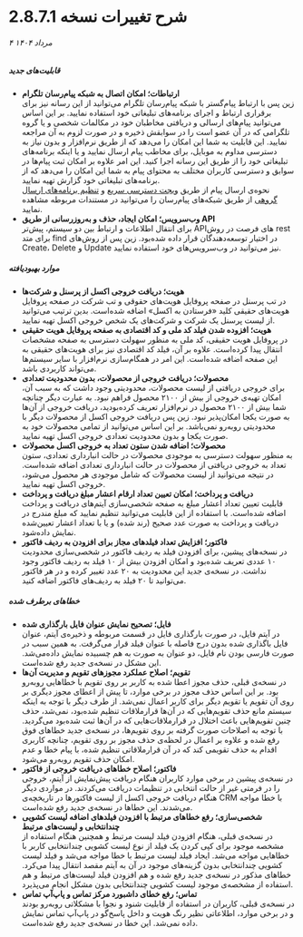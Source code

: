 # شرح تغییرات نسخه 2.8.7.1
###### ۴ مرداد ۱۴۰۴

##### قابلیت‌های جدید
- **ارتباطات؛ امکان اتصال به شبکه پیام‌رسان تلگرام**<br>
زین پس با ارتباط پیام‌گستر با شبکه‌ پیام‌رسان تلگرام می‌توانید از این رسانه نیز برای برقراری ارتباط و اجرای برنامه‌های تبلیغاتی خود استفاده نمایید. بر این اساس می‌توانید پیام‌های ارسالی و دریافتی مخاطبان خود در مکالمات شخصی و یا گروه‌ تلگرامی که در آن عضو است را در سوابقش ذخیره و در صورت لزوم به آن مراجعه نمایید. این قابلیت به شما این امکان را می‌دهد که از طریق نرم‌افزار و بدون نیاز به دسترسی مداوم به موبایل، برای مخاطب پیام ارسال نمایید و یا اینکه برنامه‌های تبلیغاتی خود را از طریق این رسانه اجرا کنید. این امر علاوه بر امکان ثبت پیام‌ها در سوابق و دسترسی کاربران مختلف به محتوای پیام به شما این امکان را می‌دهد که از برنامه‌های تبلیغاتی خود گزارش تهیه نمایید.<br>
نحوه‌ی ارسال پیام از طریق [ویجت دسترسی سریع](https://github.com/1stco/PayamGostarDocs/blob/master/Help/Marketing/CommonTools/QuickSend_2.8.7.1.md) و [تنظیم برنامه‌های ارسال گروهی](https://github.com/1stco/PayamGostarDocs/blob/master/Help/Marketing/SocialNetworkMessage/GroupMessage/GroupMessageManagement.md) از طریق شبکه‌های پیام‌رسان را می‌توانید در مستندات مربوطه مشاهده نمایید. <br>
- **وب‌سرویس؛ امکان ایجاد، حذف و به‌روزرسانی از طریق API**<br>
برای انتقال اطلاعات و ارتباط بین دو سیستم، پیش‌تر APIهای فرصت در روش rest برای متد find در اختیار توسعه‌دهندگان قرار داده شده‌بود.  زین پس از روش‌های Create، Delete و Update نیز می‌توانید در وب‌سرویس‌های خود استفاده نمایید.<br>
##### موارد بهبودیافته
- **هویت؛ دریافت خروجی اکسل از پرسنل و شرکت‌ها**<br>
در تب پرسنل در صفحه پروفایل هویت‌های حقوقی و تب شرکت در صفحه پروفایل هویت‌های حقیقی کلید «فرستادن به اکسل» اضافه شده‌است. بدین ترتیب می‌توانید از لیست پرسنل یک شرکت و شرکت‌های یک شخص خروجی اکسل تهیه نمایید.<br>
- **هویت؛ افزوده شدن فیلد کد ملی و کد اقتصادی به صفحه پروفایل هویت حقیقی**<br>
در پروفایل هویت حقیقی، کد ملی به منظور سهولت دسترسی به صفحه مشخصات انتقال پیدا کرده‌است. علاوه بر آن، فیلد کد اقتصادی نیز برای هویت‌های حقیقی به این صفحه اضافه شده‌است. این امر در همگام‌سازی نرم‌افزار با سایر سیستم‌ها می‌تواند کاربردی باشد.
- **محصولات؛ دریافت خروجی از محصولات، بدون محدودیت تعدادی**<br>
برای خروجی دریافتی از لیست محصولات، محدودیتی وجود داشت که به سبب آن، امکان تهیه‌ی خروجی از بیش از ۲۱۰۰ محصول فراهم نبود. به عبارت دیگر چنانچه شما بیش از ۲۱۰۰ محصول در نرم‌افزار تعریف کرده‌بودید، دریافت خروجی از آن‌ها به صورت یکجا امکان‌پذیر نبود. زین پس دریافت خروجی اکسل از محصولات دیگر با محدودیتی روبه‌رو نمی‌باشد. بر این اساس می‌توانید از تمامی محصولات خود به صورت یکجا و بدون محدودیت تعدادی خروجی اکسل تهیه نمایید.<br>
- **محصولات؛ اضافه شدن ستون تعداد به خروجی اکسل محصولات**<br>
به منظور سهولت دسترسی به موجودی محصولات در حالت انبارداری تعدادی، ستون تعداد به خروجی دریافتی از محصولات در حالت انبارداری تعدادی اضافه شده‌است. در نتیجه می‌توانید از لیست محصولات که شامل موجودی هر محصول می‌شود، خروجی اکسل تهیه نمایید.<br>
- **دریافت و پرداخت؛ امکان تعیین تعداد ارقام اعشار مبلغ دریافت و پرداخت**<br>
قابلیت تعیین تعداد اعشار مبلغ به صفحه شخصی‌سازی آیتم‌های دریافت و پرداخت اضافه شده‌است. با استفاده از این قابلیت می‌توانید تنظیم نمایید که مبلغ مندرج در دریافت و پرداخت به صورت عدد صحیح (رند شده) و یا با تعداد اعشار تعیین‌شده نمایش داده‌شود.<br>
- **فاکتور؛ افزایش تعداد فیلدهای مجاز برای افزودن به ردیف فاکتور**<br>
در نسخه‌های پیشین، برای افزودن فیلد به ردیف فاکتور در شخصی‌سازی محدودیت ۱۰ عددی تعریف شده‌بود و امکان افزودن بیش از ۱۰ فیلد به ردیف فاکتور وجود نداشت. در نسخه‌ی جدید این محدودیت به ۲۰ عدد تغییر کرده و در هر فاکتور می‌توانید تا ۲۰ فیلد به ردیف‌های فاکتور اضافه کنید.<br>

##### خطاهای برطرف شده
- **فایل؛ تصحیح نمایش عنوان فایل بارگذاری شده**<br>
در آیتم فایل، در صورت بارگذاری فایل در قسمت مربوطه و ذخیره‌ی آیتم، عنوان فایل باگذاری شده بدون درج فاصله با عنوان فیلد قرار می‌گرفت. به همین سبب در صورت فارسی بودن نام فایل، دو عنوان به صورت به هم چسبیده نمایش داده‌می‌شد.  این مشکل در نسخه‌ی جدید رفع شده‌است. <br>
- **تقویم؛ اصلاح عملکرد مجوزهای تقویم و مدیریت آن‌ها**<br>
در نسخه‌ی قبلی، حذف مجوز اعطا شده به کاربر بر روی تقویم با خطاهایی روبه‌رو بود. بر این اساس حذف مجوز در برخی موارد، تا پیش از اعطای مجوز دیگری بر روی آن تقویم یا تقویم دیگر برای کاربر اعمال نمی‌شد. از طرف دیگر با توجه به اینکه سیستم مانع حذف تقویم‌هایی که در آن‌ها قرارملاقات تنظیم شده‌بود، نمی‌شد، حذف چنین تقویم‌هایی باعث اختلال در قرارملاقات‌‌هایی که در آن‌ها ثبت شده‌بود می‌گردید. با توجه به اصلاحات صورت گرفته بر روی تقویم‌ها، در نسخه‌ی جدید خطاهای فوق رفع شده و علاوه بر اعمال در لحظه‌ی حذف مجوز بر روی تقویم، چنانچه کاربری اقدام به حذف تقویمی کند که در آن قرارملاقاتی تنظیم شده، با پیام خطا و عدم امکان حذف تقویم روبه‌رو می‌شود.<br>
- **فاکتور؛ اصلاح خطاهای دریافت خروجی از فاکتور**<br>
در نسخه‌ی پیشین در برخی موارد کاربران هنگام دریافت پیش‌نمایش از آیتم، خروجی را در فرمتی غیر از حالت انتخابی در تنظیمات دریافت می‌کردند. در مواردی دیگر هنگام دریافت خروجی اکسل از لیست فاکتورها در تاریخچه‌ی CRM با خطا مواجه می‌شدند. این خطاها در نسخه‌ی جدید رفع شده‌است.<br>
- **شخصی‌سازی؛ رفع خطاهای مرتبط با افزودن فیلدهای اضافه لیست کشویی چندانتخابی و لیست‌های مرتبط**<br>
در نسخه‌ی قبلی، هنگام افزودن فیلد لیست مرتبط و همچنین هنگام استفاده از  مشخصه موجود برای کپی کردن یک فیلد از نوع لیست کشویی چندانتخابی کاربر با خطاهایی مواجه می‌شد. ایجاد فیلد لیست مرتبط با خطا مواجه می‌شد و فیلد لیست کشویی چندانتخابی بدون گزینه‌های موجود در آن به آیتم مقصد انتقال پیدا می‌کرد. خطاهای مذکور در نسخه‌ی جدید رفع شده و هم افزودن فیلد لیست‌های مرتبط و هم استفاده از مشخصه‌ی موجود لیست کشویی چندانتخابی بدون مشکل انجام می‌پذیرد.<br>
- **تماس؛ رفع خطای داشبورد مرکز تماس و پاپ‌آپ تماس**<br>
در نسخه‌ی قبلی، کاربران در استفاده از قابلیت شنود و نجوا با مشکلاتی روبه‌رو بودند و در برخی موارد، اطلاعاتی نظیر رنگ هویت و داخل پاسخ‌گو در پاپ‌آپ تماس نمایش داده نمی‌شد. این خطا در نسخه‌ی جدید رفع شده‌است.<br>
